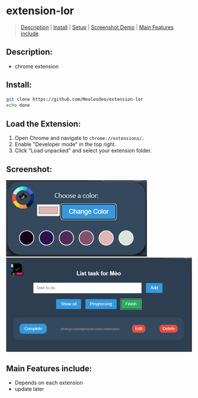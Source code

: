 # extension-lor
> [Description](#description) | [Install](#install) | [Setup](#load-the-extension) | [Screenshot Demo](#screenshot) | [Main Features include](#main-features-include)
## Description:
- chrome extension
## Install:
```bash
git clone https://github.com/Meoleodeo/extension-lor
echo done
```
## Load the Extension:
1. Open Chrome and navigate to ```chrome://extensions/.```
2. Enable "Developer mode" in the top right.
3. Click "Load unpacked" and select your extension folder.
## Screenshot:
![Demo ext change bg color](./screenshoot/image.png)
![Demo ext to do list](./screenshoot/image-1.png)
## Main Features include:
- Depends on each extension
- update later
